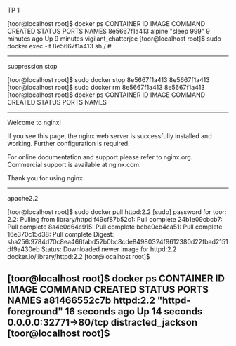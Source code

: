 TP 1 









[toor@localhost root]$ docker ps
CONTAINER ID        IMAGE               COMMAND             CREATED             STATUS              PORTS               NAMES
8e5667f1a413        alpine              "sleep 999"         9 minutes ago       Up 9 minutes                            vigilant_chatterjee
[toor@localhost root]$ sudo docker exec -it 8e5667f1a413 sh
/ #         


----------------------

suppression stop 

[toor@localhost root]$ sudo docker stop 8e5667f1a413
8e5667f1a413
[toor@localhost root]$ sudo docker rm 8e5667f1a413
8e5667f1a413
[toor@localhost root]$ docker ps
CONTAINER ID        IMAGE               COMMAND             CREATED             STATUS              PORTS               NAMES


------------------------------

Welcome to nginx!

If you see this page, the nginx web server is successfully installed and working. Further configuration is required.

For online documentation and support please refer to nginx.org.
Commercial support is available at nginx.com.

Thank you for using nginx.


------------------------------

apache2.2

[toor@localhost root]$ sudo docker pull httpd:2.2
[sudo] password for toor:
2.2: Pulling from library/httpd
f49cf87b52c1: Pull complete                                                                                             24b1e09cbcb7: Pull complete                                                                                             8a4e0d64e915: Pull complete                                                                                             bcbe0eb4ca51: Pull complete                                                                                             16e370c15d38: Pull complete                                                                                             Digest: sha256:9784d70c8ea466fabd52b0bc8cde84980324f9612380d22fbad2151df9a430eb
Status: Downloaded newer image for httpd:2.2
docker.io/library/httpd:2.2
[toor@localhost root]$   


[toor@localhost root]$ docker ps
CONTAINER ID        IMAGE               COMMAND              CREATED             STATUS              PORTS                   NAMES
a81466552c7b        httpd:2.2           "httpd-foreground"   16 seconds ago      Up 14 seconds       0.0.0.0:32771->80/tcp   distracted_jackson
[toor@localhost root]$         
-----------------------------

